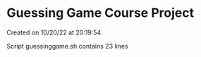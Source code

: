 # Guessing Game Course Project

Created on 10/20/22 at 20:19:54

Script guessinggame.sh contains 23 lines

